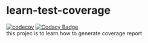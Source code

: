 # learn-test-coverage
[![codecov](https://codecov.io/gh/CindyLizi/learn-test-coverage/branch/master/graph/badge.svg?token=L3lcQNjoCz)](https://codecov.io/gh/CindyLizi/learn-test-coverage)
[![Codacy Badge](https://app.codacy.com/project/badge/Grade/9d064e12802e43d3b34192eeb574ca88)](https://www.codacy.com/gh/CindyLizi/learn-test-coverage/dashboard?utm_source=github.com&amp;utm_medium=referral&amp;utm_content=CindyLizi/learn-test-coverage&amp;utm_campaign=Badge_Grade)     
this projec is to learn how to generate coverage report     

